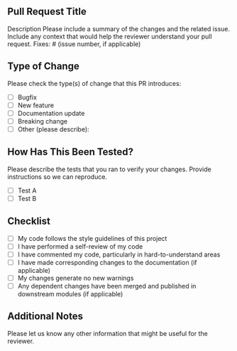 ## Pull Request Title
Description
Please include a summary of the changes and the related issue. Include any context that would help the reviewer understand your pull request. 
Fixes: # (issue number, if applicable)
## Type of Change
Please check the type(s) of change that this PR introduces:
- [ ] Bugfix
- [ ] New feature
- [ ] Documentation update
- [ ] Breaking change
- [ ] Other (please describe): 
## How Has This Been Tested?
Please describe the tests that you ran to verify your changes. Provide instructions so we can reproduce. 
- [ ] Test A
- [ ] Test B
## Checklist
- [ ] My code follows the style guidelines of this project
- [ ] I have performed a self-review of my code
- [ ] I have commented my code, particularly in hard-to-understand areas
- [ ] I have made corresponding changes to the documentation (if applicable)
- [ ] My changes generate no new warnings
- [ ] Any dependent changes have been merged and published in downstream modules (if applicable)
## Additional Notes
Please let us know any other information that might be useful for the reviewer. 
